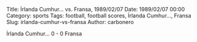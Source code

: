 Title: İrlanda Cumhur… vs. Fransa, 1989/02/07
Date: 1989/02/07 00:00
Category: sports
Tags: football, football scores, İrlanda Cumhur…, Fransa
Slug: irlanda-cumhur-vs-fransa
Author: carbonero


İrlanda Cumhur… 0 - 0 Fransa
